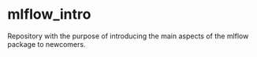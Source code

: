 # mlflow_intro
Repository with the purpose of introducing the main aspects of the mlflow package to newcomers.
